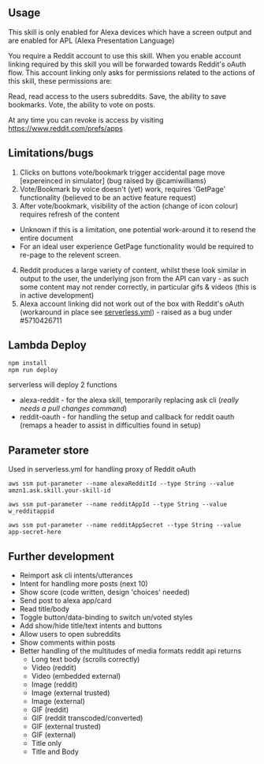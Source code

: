 ## Usage

This skill is only enabled for Alexa devices which have a screen output and are enabled for APL (Alexa Presentation Language)

You require a Reddit account to use this skill. When you enable account linking required by this skill you will be forwarded towards Reddit's oAuth flow. This account linking only asks for permissions related to the actions of this skill, these permissions are:

Read, read access to the users subreddits. 
Save, the ability to save bookmarks.
Vote, the ability to vote on posts.

At any time you can revoke is access by visiting https://www.reddit.com/prefs/apps

## Limitations/bugs 
1. Clicks on buttons vote/bookmark trigger accidental page move [expereinced in simulator] (bug raised by @camiwilliams)
2. Vote/Bookmark by voice doesn't (yet) work, requires 'GetPage' functionality (believed to be an active feature request)
3. After vote/bookmark, visibility of the action (change of icon colour) requires refresh of the content
  - Unknown if this is a limitation, one potential work-around it to resend the entire document
  - For an ideal user experience GetPage functionality would be required to re-page to the relevent screen.
4. Reddit produces a large variety of content, whilst these look similar in output to the user, the underlying json from the API can vary - as such some content may not render correctly, in particular gifs & videos (this is in active development)
5. Alexa account linking did not work out of the box with Reddit's oAuth (workaround in place see [serverless.yml](https://github.com/chrislennon/AlexaRedditViewer/blob/master/serverless.yml#L30)) - raised as a bug under #5710426711

## Lambda Deploy
```
npm install
npm run deploy
```
serverless will deploy 2 functions
- alexa-reddit - for the alexa skill, temporarily replacing ask cli (_really needs a pull changes command_)
- reddit-oauth - for handling the setup and callback for reddit oauth (remaps a header to assist in difficulties found in setup)
  
## Parameter store
Used in serverless.yml for handling proxy of Reddit oAuth

```
aws ssm put-parameter --name alexaRedditId --type String --value amzn1.ask.skill.your-skill-id

aws ssm put-parameter --name redditAppId --type String --value w_redditappid

aws ssm put-parameter --name redditAppSecret --type String --value app-secret-here
```

## Further development
- Reimport ask cli intents/utterances
- Intent for handling more posts (next 10)
- Show score (code written, design 'choices' needed)
- Send post to alexa app/card
- Read title/body
- Toggle button/data-binding to switch un/voted styles
- Add show/hide title/text intents and buttons
- Allow users to open subreddits
- Show comments within posts
- Better handling of the multitudes of media formats reddit api returns
  - Long text body (scrolls correctly)
  - Video (reddit)
  - Video (embedded external)
  - Image (reddit)
  - Image (external trusted)
  - Image (external)
  - GIF (reddit)
  - GIF (reddit transcoded/converted)
  - GIF (external trusted)
  - GIF (external)
  - Title only
  - Title and Body